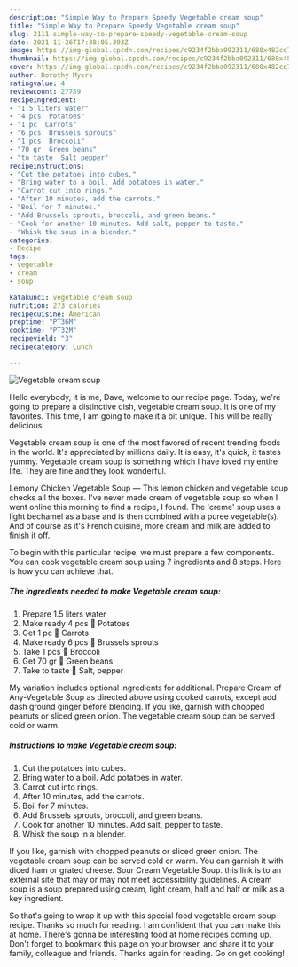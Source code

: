 ```yaml
---
description: "Simple Way to Prepare Speedy Vegetable cream soup"
title: "Simple Way to Prepare Speedy Vegetable cream soup"
slug: 2111-simple-way-to-prepare-speedy-vegetable-cream-soup
date: 2021-11-26T17:38:05.393Z
image: https://img-global.cpcdn.com/recipes/c9234f2bba092311/680x482cq70/vegetable-cream-soup-recipe-main-photo.jpg
thumbnail: https://img-global.cpcdn.com/recipes/c9234f2bba092311/680x482cq70/vegetable-cream-soup-recipe-main-photo.jpg
cover: https://img-global.cpcdn.com/recipes/c9234f2bba092311/680x482cq70/vegetable-cream-soup-recipe-main-photo.jpg
author: Dorothy Myers
ratingvalue: 4
reviewcount: 27759
recipeingredient:
- "1.5 liters water"
- "4 pcs  Potatoes"
- "1 pc  Carrots"
- "6 pcs  Brussels sprouts"
- "1 pcs  Broccoli"
- "70 gr  Green beans"
- "to taste  Salt pepper"
recipeinstructions:
- "Cut the potatoes into cubes."
- "Bring water to a boil. Add potatoes in water."
- "Carrot cut into rings."
- "After 10 minutes, add the carrots."
- "Boil for 7 minutes."
- "Add Brussels sprouts, broccoli, and green beans."
- "Cook for another 10 minutes. Add salt, pepper to taste."
- "Whisk the soup in a blender."
categories:
- Recipe
tags:
- vegetable
- cream
- soup

katakunci: vegetable cream soup 
nutrition: 273 calories
recipecuisine: American
preptime: "PT36M"
cooktime: "PT32M"
recipeyield: "3"
recipecategory: Lunch

---
```



![Vegetable cream soup](https://img-global.cpcdn.com/recipes/c9234f2bba092311/680x482cq70/vegetable-cream-soup-recipe-main-photo.jpg)

Hello everybody, it is me, Dave, welcome to our recipe page. Today, we're going to prepare a distinctive dish, vegetable cream soup. It is one of my favorites. This time, I am going to make it a bit unique. This will be really delicious.

Vegetable cream soup is one of the most favored of recent trending foods in the world. It's appreciated by millions daily. It is easy, it's quick, it tastes yummy. Vegetable cream soup is something which I have loved my entire life. They are fine and they look wonderful.

Lemony Chicken Vegetable Soup — This lemon chicken and vegetable soup checks all the boxes. I&#39;ve never made cream of vegetable soup so when I went online this morning to find a recipe, I found. The &#39;creme&#39; soup uses a light bechamel as a base and is then combined with a puree vegetable(s). And of course as it&#39;s French cuisine, more cream and milk are added to finish it off.


To begin with this particular recipe, we must prepare a few components. You can cook vegetable cream soup using 7 ingredients and 8 steps. Here is how you can achieve that.

<!--inarticleads1-->

##### The ingredients needed to make Vegetable cream soup:

1. Prepare 1.5 liters water
1. Make ready 4 pcs 🥦 Potatoes
1. Get 1 pc 🥦 Carrots
1. Make ready 6 pcs 🥦 Brussels sprouts
1. Take 1 pcs 🥦 Broccoli
1. Get 70 gr 🥦 Green beans
1. Take to taste 🥦 Salt, pepper


My variation includes optional ingredients for additional. Prepare Cream of Any-Vegetable Soup as directed above using cooked carrots, except add dash ground ginger before blending. If you like, garnish with chopped peanuts or sliced green onion. The vegetable cream soup can be served cold or warm. 

<!--inarticleads2-->

##### Instructions to make Vegetable cream soup:

1. Cut the potatoes into cubes.
1. Bring water to a boil. Add potatoes in water.
1. Carrot cut into rings.
1. After 10 minutes, add the carrots.
1. Boil for 7 minutes.
1. Add Brussels sprouts, broccoli, and green beans.
1. Cook for another 10 minutes. Add salt, pepper to taste.
1. Whisk the soup in a blender.


If you like, garnish with chopped peanuts or sliced green onion. The vegetable cream soup can be served cold or warm. You can garnish it with diced ham or grated cheese. Sour Cream Vegetable Soup. this link is to an external site that may or may not meet accessibility guidelines. A cream soup is a soup prepared using cream, light cream, half and half or milk as a key ingredient. 

So that's going to wrap it up with this special food vegetable cream soup recipe. Thanks so much for reading. I am confident that you can make this at home. There's gonna be interesting food at home recipes coming up. Don't forget to bookmark this page on your browser, and share it to your family, colleague and friends. Thanks again for reading. Go on get cooking!

